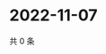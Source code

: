# 2022-11-07

共 0 条

<!-- BEGIN WEIBO -->
<!-- 最后更新时间 Mon Nov 07 2022 11:27:01 GMT+0800 (China Standard Time) -->

<!-- END WEIBO -->
